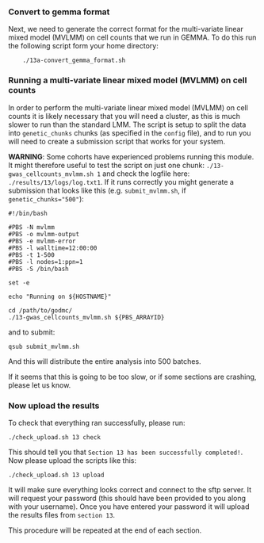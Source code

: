 
### Convert to gemma format
Next, we need to generate the correct format for the multi-variate linear mixed model (MVLMM) on cell counts that we run in GEMMA. To do this run the following script form your home directory:
``` 
    ./13a-convert_gemma_format.sh
```

### Running a multi-variate linear mixed model (MVLMM) on cell counts
In order to perform the multi-variate linear mixed model (MVLMM) on cell counts it is likely necessary that you will need a cluster, as this is much slower to run than the standard LMM. The script is setup to split the data into `genetic_chunks` chunks (as specified in the `config` file), and to run you will need to create a submission script that works for your system. 

**WARNING**: Some cohorts have experienced problems running this module. It might therefore useful to test the script on just one chunk: `./13-gwas_cellcounts_mvlmm.sh 1` and check the logfile here: `./results/13/logs/log.txt1`. If it runs correctly you might generate a submission that looks like this (e.g. `submit_mvlmm.sh`, if `genetic_chunks="500"`):

```
#!/bin/bash

#PBS -N mvlmm
#PBS -o mvlmm-output
#PBS -e mvlmm-error
#PBS -l walltime=12:00:00
#PBS -t 1-500
#PBS -l nodes=1:ppn=1
#PBS -S /bin/bash

set -e

echo "Running on ${HOSTNAME}"

cd /path/to/godmc/
./13-gwas_cellcounts_mvlmm.sh ${PBS_ARRAYID}
```

and to submit:

    qsub submit_mvlmm.sh

And this will distribute the entire analysis into 500 batches.

If it seems that this is going to be too slow, or if some sections are crashing, please let us know.

### Now upload the results

To check that everything ran successfully, please run:

```
./check_upload.sh 13 check
```

This should tell you that `Section 13 has been successfully completed!`. Now please upload the scripts like this:

```
./check_upload.sh 13 upload
```

It will make sure everything looks correct and connect to the sftp server. It will request your password (this should have been provided to you along with your username). Once you have entered your password it will upload the results files from `section 13`.

This procedure will be repeated at the end of each section.